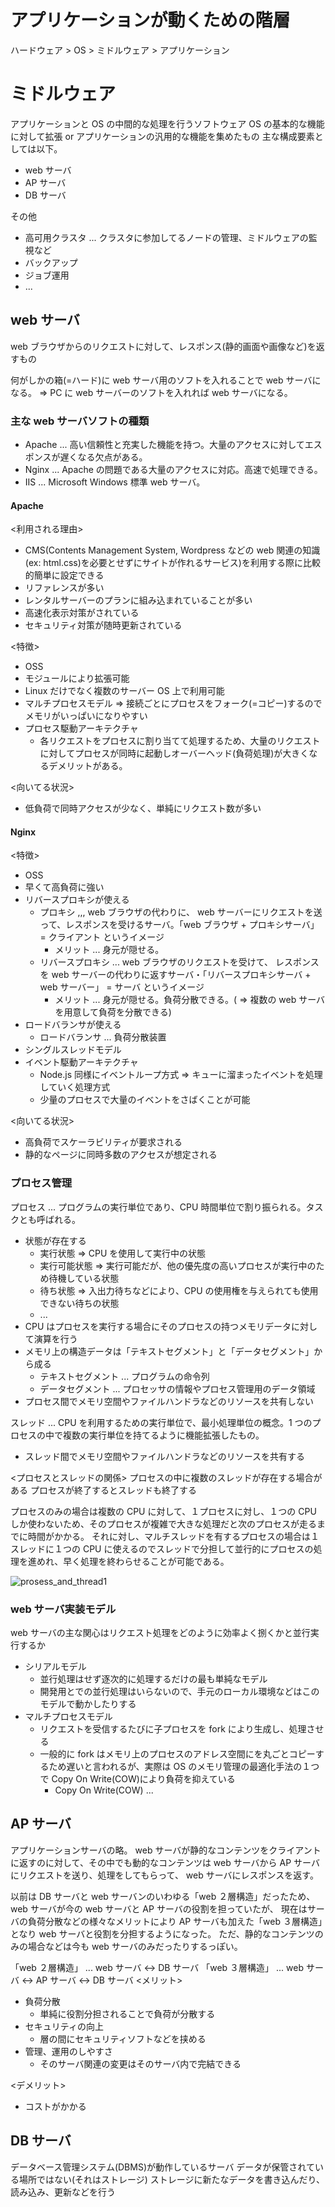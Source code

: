 # アプリケーションが動くための階層

ハードウェア > OS > ミドルウェア > アプリケーション

# ミドルウェア

アプリケーションと OS の中間的な処理を行うソフトウェア
OS の基本的な機能に対して拡張 or アプリケーションの汎用的な機能を集めたもの
主な構成要素としては以下。

- web サーバ
- AP サーバ
- DB サーバ

その他

- 高可用クラスタ ... クラスタに参加してるノードの管理、ミドルウェアの監視など
- バックアップ
- ジョブ運用
- ...

## web サーバ

web ブラウザからのリクエストに対して、レスポンス(静的画面や画像など)を返すもの

何がしかの箱(=ハード)に web サーバ用のソフトを入れることで web サーバになる。
=> PC に web サーバーのソフトを入れれば web サーバになる。

### 主な web サーバソフトの種類

- Apache ... 高い信頼性と充実した機能を持つ。大量のアクセスに対してエスポンスが遅くなる欠点がある。
- Nginx ... Apache の問題である大量のアクセスに対応。高速で処理できる。
- IIS ... Microsoft Windows 標準 web サーバ。

#### Apache

<利用される理由>

- CMS(Contents Management System, Wordpress などの web 関連の知識(ex: html.css)を必要とせずにサイトが作れるサービス)を利用する際に比較的簡単に設定できる
- リファレンスが多い
- レンタルサーバーのプランに組み込まれていることが多い
- 高速化表示対策がされている
- セキュリティ対策が随時更新されている

<特徴>

- OSS
- モジュールにより拡張可能
- Linux だけでなく複数のサーバー OS 上で利用可能
- マルチプロセスモデル => 接続ごとにプロセスをフォーク(=コピー)するのでメモリがいっぱいになりやすい
- プロセス駆動アーキテクチャ
  - 各リクエストをプロセスに割り当てて処理するため、大量のリクエストに対してプロセスが同時に起動しオーバーヘッド(負荷処理)が大きくなるデメリットがある。

<向いてる状況>

- 低負荷で同時アクセスが少なく、単純にリクエスト数が多い

#### Nginx

<特徴>

- OSS
- 早くて高負荷に強い
- リバースプロキシが使える
  - プロキシ ,,, web ブラウザの代わりに、 web サーバーにリクエストを送って、レスポンスを受けるサーバ。「web ブラウザ + プロキシサーバ」 = クライアント というイメージ
    - メリット ... 身元が隠せる。
  - リバースプロキシ ... web ブラウザのリクエストを受けて、 レスポンスを web サーバーの代わりに返すサーバ・「リバースプロキシサーバ + web サーバー」 = サーバ というイメージ
    - メリット ... 身元が隠せる。負荷分散できる。( => 複数の web サーバを用意して負荷を分散できる)
- ロードバランサが使える
  - ロードバランサ ... 負荷分散装置
- シングルスレッドモデル
- イベント駆動アーキテクチャ
  - Node.js 同様にイベントループ方式 => キューに溜まったイベントを処理していく処理方式
  - 少量のプロセスで大量のイベントをさばくことが可能

<向いてる状況>

- 高負荷でスケーラビリティが要求される
- 静的なページに同時多数のアクセスが想定される

### プロセス管理

プロセス ... プログラムの実行単位であり、CPU 時間単位で割り振られる。タスクとも呼ばれる。

- 状態が存在する
  - 実行状態 => CPU を使用して実行中の状態
  - 実行可能状態 => 実行可能だが、他の優先度の高いプロセスが実行中のため待機している状態
  - 待ち状態 => 入出力待ちなどにより、CPU の使用権を与えられても使用できない待ちの状態
  - ...
- CPU はプロセスを実行する場合にそのプロセスの持つメモリデータに対して演算を行う
- メモリ上の構造データは「テキストセグメント」と「データセグメント」から成る
  - テキストセグメント ... プログラムの命令列
  - データセグメント ... プロセッサの情報やプロセス管理用のデータ領域
- プロセス間でメモリ空間やファイルハンドラなどのリソースを共有しない

スレッド ... CPU を利用するための実行単位で、最小処理単位の概念。1 つのプロセスの中で複数の実行単位を持てるように機能拡張したもの。

- スレッド間でメモリ空間やファイルハンドラなどのリソースを共有する

<プロセスとスレッドの関係>
プロセスの中に複数のスレッドが存在する場合がある
プロセスが終了するとスレッドも終了する

プロセスのみの場合は複数の CPU に対して、１プロセスに対し、１つの CPU しか使わないため、そのプロセスが複雑で大きな処理だと次のプロセスが走るまでに時間がかかる。
それに対し、マルチスレッドを有するプロセスの場合は１スレッドに１つの CPU に使えるのでスレッドで分担して並行的にプロセスの処理を進めれ、早く処理を終わらせることが可能である。

![prosess_and_thread1](https://camo.qiitausercontent.com/a54f9c17b47726a536b287df28cef408484442f9/68747470733a2f2f71696974612d696d6167652d73746f72652e73332e616d617a6f6e6177732e636f6d2f302f32303437342f64353666336263352d356637342d386234342d353962322d3634353437393435343761392e706e67)

### web サーバ実装モデル

web サーバの主な関心はリクエスト処理をどのように効率よく捌くかと並行実行するか

- シリアルモデル
  - 並行処理はせず逐次的に処理するだけの最も単純なモデル
  - 開発用とでの並行処理はいらないので、手元のローカル環境などはこのモデルで動かしたりする
- マルチプロセスモデル
  - リクエストを受信するたびに子プロセスを fork により生成し、処理させる
  - 一般的に fork はメモリ上のプロセスのアドレス空間にを丸ごとコピーするため遅いと言われるが、実際は OS のメモリ管理の最適化手法の１つで Copy On Write(COW)により負荷を抑えている
    - Copy On Write(COW) ...

## AP サーバ

アプリケーションサーバの略。
web サーバが静的なコンテンツをクライアントに返すのに対して、その中でも動的なコンテンツは web サーバから AP サーバにリクエストを送り、処理をしてもらって、 web サーバにレスポンスを返す。

以前は DB サーバと web サーバンのいわゆる「web ２層構造」だったため、 web サーバが今の web サーバと AP サーバの役割を担っていたが、
現在はサーバの負荷分散などの様々なメリットにより AP サーバも加えた「web ３層構造」となり web サーバと役割を分担するようになった。
ただ、静的なコンテンツのみの場合などは今も web サーバのみだったりするっぽい。

「web ２層構造」 ... web サーバ <-> DB サーバ
「web ３層構造」 ... web サーバ <-> AP サーバ <-> DB サーバ
<メリット>

- 負荷分散
  - 単純に役割分担されることで負荷が分散する
- セキュリティの向上
  - 層の間にセキュリティソフトなどを挟める
- 管理、運用のしやすさ
  - そのサーバ関連の変更はそのサーバ内で完結できる

<デメリット>

- コストがかかる

## DB サーバ

データベース管理システム(DBMS)が動作しているサーバ
データが保管されている場所ではない(それはストレージ)
ストレージに新たなデータを書き込んだり、読み込み、更新などを行う
